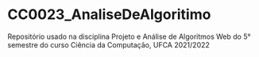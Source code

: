 # CC0023_AnaliseDeAlgoritimo
Repositório usado na disciplina Projeto e Análise de Algoritmos Web do 5° semestre do curso Ciência da Computação, UFCA 2021/2022
